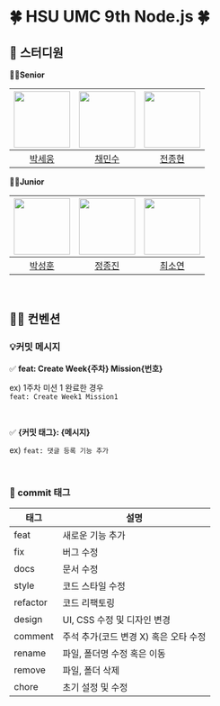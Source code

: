 # 🍀 HSU UMC 9th Node.js 🍀


## 👤 스터디원
**👴🏼Senior**


| <img src="https://avatars.githubusercontent.com/u/158552165?v=4" width=100> | <img src="https://avatars.githubusercontent.com/u/187004014?v=4" width=100> | <img src="https://avatars.githubusercontent.com/u/185588402?v=4" width=100> |
| :---: | :---: | :---: | 
| [박세웅](https://github.com/hardwoong) | [채민수](https://github.com/miinsoo) | [전종현](https://github.com/J2H3233) | 

**👶🏼Junior**

| <img src="https://avatars.githubusercontent.com/u/184593045?v=4" width=100> | <img src="https://avatars.githubusercontent.com/u/166373147?v=4" width=100> | <img src="https://avatars.githubusercontent.com/u/175738867?v=4" width=100> |
| :---: | :---: | :---: |
| [박성훈](https://github.com/parkseonghun598) | [정종진](https://github.com/ThreeeJ) | [최소연](https://github.com/s0-yeon) | 

<br>


## 🤙🏼 컨벤션
### 💡커밋 메시지
✅ **feat: Create Week{주차} Mission{번호}**

ex) 1주차 미션 1 완료한 경우
<br>
`feat: Create Week1 Mission1`

<br>

✅ **{커밋 태그}: {메시지}**

ex) `feat: 댓글 등록 기능 추가`


<br>

### 💫 commit 태그

| 태그 | 설명 |
| --- | --- |
| feat | 새로운 기능 추가 |
| fix | 버그 수정 |
| docs | 문서 수정 |
| style | 코드 스타일 수정 |
| refactor | 코드 리팩토링 |
| design | UI, CSS 수정 및 디자인 변경 |
| comment | 주석 추가(코드 변경 X) 혹은 오타 수정 |
| rename | 파일, 폴더명 수정 혹은 이동 |
| remove | 파일, 폴더 삭제 |
| chore | 초기 설정 및 수정 |
<br>

